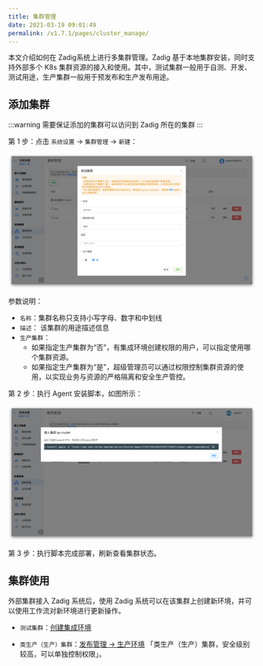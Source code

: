 ```yaml
---
title: 集群管理
date: 2021-03-19 09:01:49
permalink: /v1.7.1/pages/cluster_manage/
---
```


本文介绍如何在 Zadig系统上进行多集群管理。Zadig 基于本地集群安装，同时支持外部多个 K8s 集群资源的接入和使用。其中，测试集群一般用于自测、开发、测试用途，生产集群一般用于预发布和生产发布用途。

## 添加集群

:::warning
需要保证添加的集群可以访问到 Zadig 所在的集群
:::

第 1 步：点击 `系统设置` -> `集群管理` -> `新建`：

![cluster](./_images/cluster_add.png)

参数说明：

- `名称`：集群名称只支持小写字母、数字和中划线
- `描述`： 该集群的用途描述信息
- `生产集群`：
  - 如果指定生产集群为“否”，有集成环境创建权限的用户，可以指定使用哪个集群资源。
  - 如果指定生产集群为“是”，超级管理员可以通过权限控制集群资源的使用，以实现业务与资源的严格隔离和安全生产管控。

第 2 步：执行 Agent 安装脚本，如图所示：

![cluster_add_kubectl](./_images/cluster_add_kubectl.png)

第 3 步：执行脚本完成部署，刷新查看集群状态。

## 集群使用

外部集群接入 Zadig 系统后，使用 Zadig 系统可以在该集群上创建新环境，并可以使用工作流对新环境进行更新操作。

- `测试集群`：[创建集成环境](/v1.7.1/project/env/)

- `类生产（生产）集群`：[发布管理 -> 生产环境](/v1.7.1/project/env/) 「类生产（生产）集群，安全级别较高，可以单独控制权限」。
